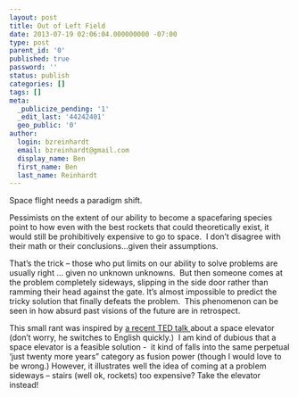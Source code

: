 ```yaml
---
layout: post
title: Out of Left Field
date: 2013-07-19 02:06:04.000000000 -07:00
type: post
parent_id: '0'
published: true
password: ''
status: publish
categories: []
tags: []
meta:
  _publicize_pending: '1'
  _edit_last: '44242401'
  geo_public: '0'
author:
  login: bzreinhardt
  email: bzreinhardt@gmail.com
  display_name: Ben
  first_name: Ben
  last_name: Reinhardt
---
```

<p>Space flight needs a paradigm shift.</p>
<p>Pessimists on the extent of our ability to become a spacefaring species point to how even with the best rockets that could theoretically exist, it would still be prohibitively expensive to go to space.  I don’t disagree with their math or their conclusions…given their assumptions.</p>
<p>That’s the trick – those who put limits on our ability to solve problems are usually right … given no unknown unknowns.  But then someone comes at the problem completely sideways, slipping in the side door rather than ramming their head against the gate. It’s almost impossible to predict the tricky solution that finally defeats the problem.  This phenomenon can be seen in how absurd past visions of the future are in retrospect.</p>
<p>This small rant was inspired by <a href="http://spaceref.com/space-elevator/tedx-talk-an-elevator-to-space.html" target="_blank">a recent TED talk </a>about a space elevator (don’t worry, he switches to English quickly.)  I am kind of dubious that a space elevator is a feasible solution -  it kind of falls into the same perpetual ‘just twenty more years” category as fusion power (though I would love to be wrong.) However, it illustrates well the idea of coming at a problem sideways – stairs (well ok, rockets) too expensive? Take the elevator instead!</p>
